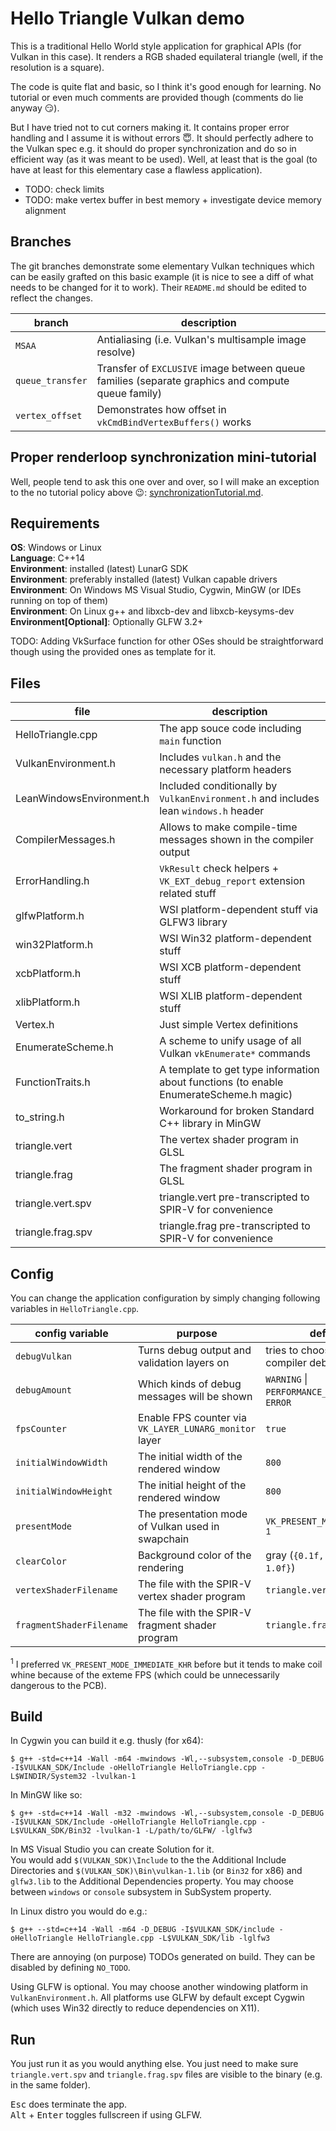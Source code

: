 Hello Triangle Vulkan demo
=========================

This is a traditional Hello World style application for graphical APIs (for
Vulkan in this case). It renders a RGB shaded equilateral triangle (well, if the
resolution is a square).

The code is quite flat and basic, so I think it's good enough for learning. No
tutorial or even much comments are provided though (comments do lie anyway
:smirk:).

But I have tried not to cut corners making it. It contains proper error handling
and I assume it is without errors :innocent:. It should
perfectly adhere to the Vulkan spec e.g. it should do proper synchronization and
do so in efficient way (as it was meant to be used). Well, at least that is the
goal (to have at least for this elementary case a flawless application).

 - TODO: check limits
 - TODO: make vertex buffer in best memory + investigate device memory alignment

Branches
-----------------

The git branches demonstrate some elementary Vulkan techniques which can be
easily grafted on this basic example (it is nice to see a diff of what needs
to be changed for it to work). Their `README.md` should be edited to reflect
the changes.

| branch | description |
|---|---|
| `MSAA` | Antialiasing (i.e. Vulkan's multisample image resolve) |
| `queue_transfer` | Transfer of `EXCLUSIVE` image between queue families (separate graphics and compute queue family) |
| `vertex_offset` | Demonstrates how offset in `vkCmdBindVertexBuffers()` works |

Proper renderloop synchronization mini-tutorial
-------------------------------------

Well, people tend to ask this one over and over, so I will make an exception to
the no tutorial policy above :wink::
[synchronizationTutorial.md](synchronizationTutorial.md).

Requirements
----------------------------

**OS**: Windows or Linux  
**Language**: C++14  
**Environment**: installed (latest) LunarG SDK  
**Environment**: preferably installed (latest) Vulkan capable drivers  
**Environment**: On Windows MS Visual Studio, Cygwin, MinGW (or IDEs running on top of
them)   
**Environment**: On Linux g++ and libxcb-dev and libxcb-keysyms-dev  
**Environment[Optional]**: Optionally GLFW 3.2+

TODO: Adding VkSurface function for other OSes should be straightforward though
using the provided ones as template for it.

Files
----------------------------------

| file | description |
|---|---|
| HelloTriangle.cpp | The app souce code including `main` function |
| VulkanEnvironment.h | Includes `vulkan.h` and the necessary platform headers |
| LeanWindowsEnvironment.h | Included conditionally by `VulkanEnvironment.h` and includes lean `windows.h` header |
| CompilerMessages.h | Allows to make compile-time messages shown in the compiler output |
| ErrorHandling.h | `VkResult` check helpers + `VK_EXT_debug_report` extension related stuff |
| glfwPlatform.h | WSI platform-dependent stuff via GLFW3 library |
| win32Platform.h | WSI Win32 platform-dependent stuff |
| xcbPlatform.h | WSI XCB platform-dependent stuff |
| xlibPlatform.h | WSI XLIB platform-dependent stuff |
| Vertex.h | Just simple Vertex definitions |
| EnumerateScheme.h | A scheme to unify usage of all Vulkan `vkEnumerate*` commands |
| FunctionTraits.h | A template to get type information about functions (to enable EnumerateScheme.h magic) |
| to_string.h | Workaround for broken Standard C++ library in MinGW |
| triangle.vert | The vertex shader program in GLSL |
| triangle.frag | The fragment shader program in GLSL |
| triangle.vert.spv | triangle.vert pre-transcripted to SPIR-V for convenience |
| triangle.frag.spv |  triangle.frag pre-transcripted to SPIR-V for convenience |

Config
---------------------------------------

You can change the application configuration by simply changing following
variables in `HelloTriangle.cpp`.

| config variable | purpose | default |
|---|---|---|
| `debugVulkan` | Turns debug output and validation layers on | tries to choose based on compiler debug mode |
| `debugAmount` | Which kinds of debug messages will be shown | `WARNING` \| `PERFORMANCE_WARNING` \| `ERROR` |
| `fpsCounter` | Enable FPS counter via `VK_LAYER_LUNARG_monitor` layer | `true` |
| `initialWindowWidth` | The initial width of the rendered window | `800` |
| `initialWindowHeight` | The initial height of the rendered window | `800` |
| `presentMode` | The presentation mode of Vulkan used in swapchain | `VK_PRESENT_MODE_FIFO_KHR` <sup>1</sup>|
| `clearColor` | Background color of the rendering | gray (`{0.1f, 0.1f, 0.1f, 1.0f}`) |
| `vertexShaderFilename` | The file with the SPIR-V vertex shader program | `triangle.vert.spv` |
| `fragmentShaderFilename` | The file with the SPIR-V fragment shader program | `triangle.frag.spv` |

<sup>1</sup> I preferred `VK_PRESENT_MODE_IMMEDIATE_KHR` before but it tends to
make coil whine because of the exteme FPS (which could be unnecessarily
dangerous to the PCB).

Build
----------------------------------------------

In Cygwin you can build it e.g. thusly (for x64):

    $ g++ -std=c++14 -Wall -m64 -mwindows -Wl,--subsystem,console -D_DEBUG -I$VULKAN_SDK/Include -oHelloTriangle HelloTriangle.cpp -L$WINDIR/System32 -lvulkan-1

In MinGW like so:

    $ g++ -std=c++14 -Wall -m32 -mwindows -Wl,--subsystem,console -D_DEBUG -I$VULKAN_SDK/Include -oHelloTriangle HelloTriangle.cpp -L$VULKAN_SDK/Bin32 -lvulkan-1 -L/path/to/GLFW/ -lglfw3

In MS Visual Studio you can create Solution for it.  
You would add `$(VULKAN_SDK)\Include` to the the Additional Include Directories
and `$(VULKAN_SDK)\Bin\vulkan-1.lib` (or `Bin32` for x86) and `glfw3.lib` to the
Additional Dependencies property. You may choose between `windows` or `console`
subsystem in SubSystem property.

In Linux distro you would do e.g.:

    $ g++ --std=c++14 -Wall -m64 -D_DEBUG -I$VULKAN_SDK/include -oHelloTriangle HelloTriangle.cpp -L$VULKAN_SDK/lib -lglfw3

There are annoying (on purpose) TODOs generated on build. They can be disabled
by defining `NO_TODO`.

Using GLFW is optional. You may choose another windowing platform in
`VulkanEnvironment.h`. All platforms use GLFW by default except Cygwin (which
uses Win32 directly to reduce dependencies on X11).

Run
------------------------

You just run it as you would anything else. You just need to make sure
`triangle.vert.spv` and `triangle.frag.spv` files are visible to the binary
(e.g. in the same folder).

<kbd>Esc</kbd> does terminate the app.  
<kbd>Alt</kbd> + <kbd>Enter</kbd> toggles fullscreen if using GLFW.
